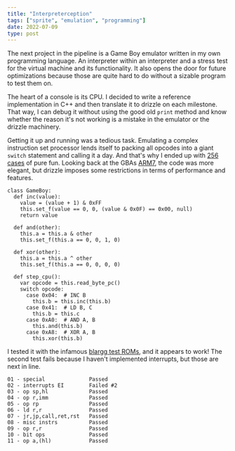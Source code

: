 ```yaml
---
title: "Interpreterception"
tags: ["sprite", "emulation", "programming"]
date: 2022-07-09
type: post
---
```

The next project in the pipeline is a Game Boy emulator written in my own programming language. An interpreter within an interpreter and a stress test for the virtual machine and its functionality. It also opens the door for future optimizations because those are quite hard to do without a sizable program to test them on.

The heart of a console is its CPU. I decided to write a reference implementation in C++ and then translate it to drizzle on each milestone. That way, I can debug it without using the good old `print` method and know whether the reason it's not working is a mistake in the emulator or the drizzle machinery.

Getting it up and running was a tedious task. Emulating a complex instruction set processor lends itself to packing all opcodes into a giant `switch` statement and calling it a day. And that's why I ended up with [256 cases](https://www.pastraiser.com/cpu/gameboy/gameboy_opcodes.html) of pure fun. Looking back at the GBAs [ARM7](https://github.com/jsmolka/eggvance/blob/master/eggvance/src/arm/instr_arm.cpp), the code was more elegant, but drizzle imposes some restrictions in terms of performance and features.

```drizzle
class GameBoy:
  def inc(value):
    value = (value + 1) & 0xFF
    this.set_f(value == 0, 0, (value & 0x0F) == 0x00, null)
    return value

  def and(other):
    this.a = this.a & other
    this.set_f(this.a == 0, 0, 1, 0)

  def xor(other):
    this.a = this.a ^ other
    this.set_f(this.a == 0, 0, 0, 0)

  def step_cpu():
    var opcode = this.read_byte_pc()
    switch opcode:
      case 0x04:  # INC B
        this.b = this.inc(this.b)
      case 0x41:  # LD B, C
        this.b = this.c
      case 0xA0:  # AND A, B
        this.and(this.b)
      case 0xA8:  # XOR A, B
        this.xor(this.b)
```

I tested it with the infamous [blargg test ROMs](https://github.com/retrio/gb-test-roms), and it appears to work! The second test fails because I haven't implemented interrupts, but those are next in line.

```
01 - special              Passed
02 - interrupts EI        Failed #2
03 - op sp,hl             Passed
04 - op r,imm             Passed
05 - op rp                Passed
06 - ld r,r               Passed
07 - jr,jp,call,ret,rst   Passed
08 - misc instrs          Passed
09 - op r,r               Passed
10 - bit ops              Passed
11 - op a,(hl)            Passed
```

